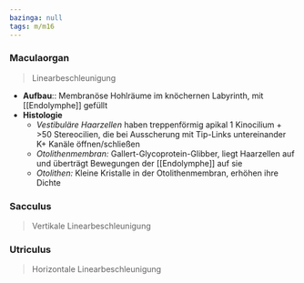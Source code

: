 ```yaml
---
bazinga: null
tags: m/m16
---
```

### Maculaorgan
> Linearbeschleunigung
- **Aufbau**:: Membranöse Hohlräume im knöchernen Labyrinth, mit [[Endolymphe]] gefüllt
- **Histologie**
	- *Vestibuläre Haarzellen* haben treppenförmig apikal 1 Kinocilium + >50 Stereocilien, die bei Ausscherung mit Tip-Links untereinander K+ Kanäle öffnen/schließen
	- *Otolithenmembran:* Gallert-Glycoprotein-Glibber, liegt Haarzellen auf und überträgt Bewegungen der [[Endolymphe]] auf sie
	- *Otolithen:* Kleine Kristalle in der Otolithenmembran, erhöhen ihre Dichte

### Sacculus
> Vertikale Linearbeschleunigung
### Utriculus
> Horizontale Linearbeschleunigung
